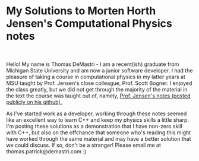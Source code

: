 # My Solutions to Morten Horth Jensen's Computational Physics notes
<br>
<p>
Hello! My name is Thomas DeMastri - I am a recent(ish) graduate from Michigan State University and am now a junior software developer. I had the pleasure of taking a course in computational physics in my latter years at MSU taught by Prof. Jensen's close colleague, Prof. Scott Bogner. I enjoyed the class greatly, but we did not get through the majority of the material in the text the course was taught out of, namely, <a href="https://github.com/CompPhysics/ComputationalPhysicsMSU/blob/master/doc/Lectures/lectures2015.pdf"> Prof. Jensen's notes (posted publicly on his github).</a>  </p>
<p> As I've started work as a developer, working through these notes seemed like an excellent way to learn C++ and keep my physics skills a little sharp. I'm posting these solutions as a demonstration that I have non-zero skill with C++, but also on the offchance that someone who's reading this might have worked through the same material and may have a better solution that we could discuss. If so, don't be a stranger! Please email me at thomas.patrick@demastri.com :)
